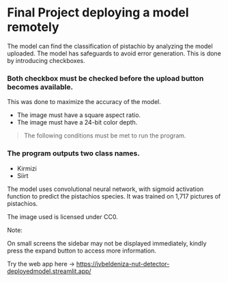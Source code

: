 # Final Project deploying a model remotely

The model can find the classification of pistachio by analyzing the model uploaded. The model has safeguards to avoid error generation. This is done by
introducing checkboxes. 
<br>
### **Both** checkbox must be checked before the upload button becomes available.

This was done to maximize the accuracy of the model.
- The image must have a square aspect ratio.
- The image must have a 24-bit color depth.
> The following conditions must be met to run the program.

### The program outputs two class names.
- Kirmizi
- Siirt

The model uses convolutional neural network, with sigmoid activation function to predict the pistachios species. It was trained on 1,717 pictures of pistachios.

The image used is licensed under CC0.

Note:

On small screens the sidebar may not be displayed immediately, kindly press the expand button to access more information.

Try the web app here -> https://jvbeldeniza-nut-detector-deployedmodel.streamlit.app/
